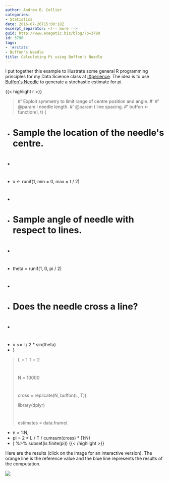 ```yaml
---
author: Andrew B. Collier
categories:
- Statistics
date: 2016-07-26T15:00:18Z
excerpt_separator: <!-- more -->
guid: http://www.exegetic.biz/blog/?p=3790
id: 3790
tags:
- '#rstats'
- Buffon's Needle
title: Calculating Pi using Buffon's Needle
---
```


<!--more-->

I put together this example to illustrate some general R programming principles for my Data Science class at [iXperience](http://ixperience.co.za/). The idea is to use [Buffon's Needle](https://en.wikipedia.org/wiki/Buffon%27s_needle) to generate a stochastic estimate for pi.

{{< highlight r >}}
> #' Exploit symmetry to limit range of centre position and angle.
> #'
> #' @param l needle length.
> #' @param t line spacing.
> #'
> buffon <- function(l, t) {
+ # Sample the location of the needle's centre.
+ #
+ x <- runif(1, min = 0, max = t / 2)
+ #
+ # Sample angle of needle with respect to lines.
+ #
+ theta = runif(1, 0, pi / 2)
+ #
+ # Does the needle cross a line?
+ #
+ x <= l / 2 * sin(theta)
+ }
>
> L = 1
> T = 2
> #
> N = 10000
> #
> cross = replicate(N, buffon(L, T))
>
> library(dplyr)
> #
> estimates = data.frame(
+ n = 1:N,
+ pi = 2 \* L / T / cumsum(cross) \* (1:N)
+ ) %>% subset(is.finite(pi))
{{< /highlight >}}

Here are the results (click on the image for an interactive version). The orange line is the reference value and the blue line represents the results of the computation.

[<img src="/img/2016/07/buffon-needle-pi.png" >](https://plot.ly/~collierab/461/estimating-pi-using-buffons-needle/)